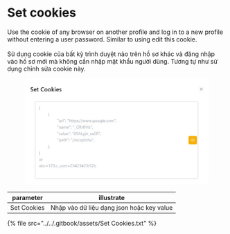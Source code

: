 # Set cookies

Use the cookie of any browser on another profile and log in to a new profile without entering a user password. Similar to using edit this cookie.\
\
Sử dụng cookie của bất kỳ trình duyệt nào trên hồ sơ khác và đăng nhập vào hồ sơ mới mà không cần nhập mật khẩu người dùng. Tương tự như sử dụng chỉnh sửa cookie này.



<figure><img src="../../.gitbook/assets/Set Cookies.jpg" alt=""><figcaption></figcaption></figure>



| parameter    | illustrate                                |
| ------------ | ----------------------------------------- |
| Set Cookies  | Nhập vào dữ liệu dạng json hoặc key value |



{% file src="../../.gitbook/assets/Set Cookies.txt" %}

